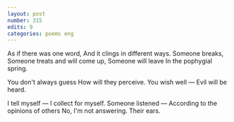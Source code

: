 ```yaml
---
layout: post
number: 315
edits: 9
categories: poems eng
---
```


As if there was one word,
And it clings in different ways.
Someone breaks, 
Someone treats and will come up,
Someone will leave
In the pophygial spring.

You don't always guess 
How will they perceive. 
You wish well — 
Evil will be heard.

I tell myself —
I collect for myself.
Someone listened —
According to the opinions of others 
No, I'm not answering.
Their ears.
